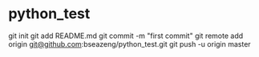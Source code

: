 # python_test
git init
git add README.md
git commit -m "first commit"
git remote add origin git@github.com:bseazeng/python_test.git
git push -u origin master
